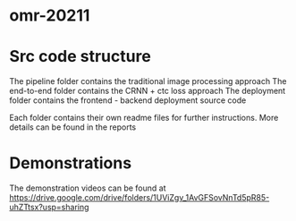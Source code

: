 # omr-20211

# Src code structure

The pipeline folder contains the traditional image processing approach
The end-to-end folder contains the CRNN + ctc loss approach
The deployment folder contains the frontend - backend deployment source code

Each folder contains their own readme files for further instructions. More details can be found in the reports

# Demonstrations

The demonstration videos can be found at https://drive.google.com/drive/folders/1UViZgv_1AvGFSovNnTd5pR85-uhZTtsx?usp=sharing
